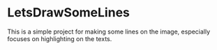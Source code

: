 # LetsDrawSomeLines
This is a simple project for making some lines on the image, especially focuses on highlighting on the texts. 
